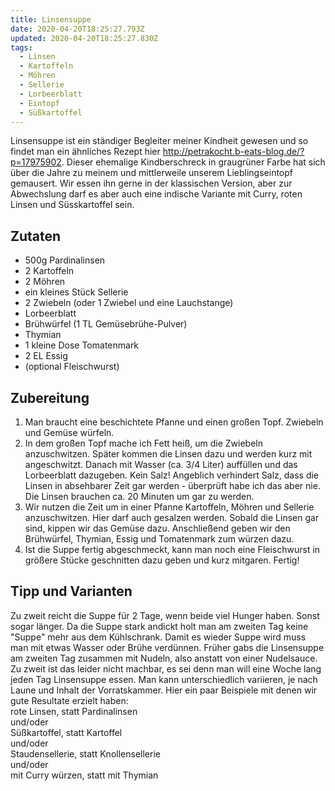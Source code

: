 ```yaml
---
title: Linsensuppe
date: 2020-04-20T18:25:27.793Z
updated: 2020-04-20T18:25:27.830Z
tags:
  - Linsen
  - Kartoffeln
  - Möhren
  - Sellerie
  - Lorbeerblatt
  - Eintopf
  - Süßkartoffel
---
```

Linsensuppe ist ein ständiger Begleiter meiner Kindheit gewesen und so findet man ein ähnliches Rezept hier <http://petrakocht.b-eats-blog.de/?p=17975902>. Dieser ehemalige Kindberschreck in graugrüner Farbe hat sich über die Jahre zu meinem ­und mittlerweile unserem­ Lieblingseintopf gemausert. Wir essen ihn gerne in der klassischen Version, aber zur Abwechslung darf es aber auch eine indische Variante mit Curry, roten Linsen und Süsskartoffel sein.

## Zutaten

- 500g Pardinalinsen
- 2 Kartoffeln
- 2 Möhren
- ein kleines Stück Sellerie
- 2 Zwiebeln (oder 1 Zwiebel und eine Lauchstange)
- Lorbeerblatt
- Brühwürfel (1 TL Gemüsebrühe-Pulver)
- Thymian
- 1 kleine Dose Tomatenmark
- 2 EL Essig
- (optional Fleischwurst)



## Zubereitung

1. Man braucht eine beschichtete Pfanne und einen großen Topf. Zwiebeln und Gemüse würfeln. 
2. In dem großen Topf mache ich Fett heiß, um die Zwiebeln anzuschwitzen. Später kommen die Linsen dazu und werden kurz mit angeschwitzt. Danach mit Wasser (ca. 3/4 Liter) auffüllen und das Lorbeerblatt dazugeben. Kein Salz! Angeblich verhindert Salz, dass die Linsen in absehbarer Zeit gar werden - überprüft habe ich das aber nie. Die Linsen brauchen ca. 20 Minuten um gar zu werden.
3. Wir nutzen die Zeit um in einer Pfanne Kartoffeln, Möhren und Sellerie anzuschwitzen. Hier darf auch gesalzen werden. Sobald die Linsen gar sind, kippen wir das Gemüse dazu. Anschließend geben wir den Brühwürfel, Thymian, Essig und Tomatenmark zum würzen dazu. 
4. Ist die Suppe fertig abgeschmeckt, kann man noch eine Fleischwurst in größere Stücke geschnitten dazu geben und kurz mitgaren. Fertig!



## Tipp und Varianten

Zu zweit reicht die Suppe für 2 Tage, wenn beide viel Hunger haben. Sonst sogar länger. Da die Suppe stark andickt holt man am zweiten Tag keine "Suppe" mehr aus dem Kühlschrank. Damit es wieder Suppe wird muss man mit etwas Wasser oder Brühe verdünnen. Früher gabs die Linsensuppe am zweiten Tag zusammen mit Nudeln, also anstatt von einer Nudelsauce. Zu zweit ist das leider nicht machbar, es sei denn man will eine Woche lang jeden Tag Linsensuppe essen.
Man kann unterschiedlich variieren, je nach Laune und Inhalt der Vorratskammer. Hier ein paar Beispiele mit denen wir gute Resultate erzielt haben:\
 rote Linsen, statt Pardinalinsen\
und/oder\
 Süßkartoffel, statt Kartoffel\
und/oder\
 Staudensellerie, statt Knollensellerie\
und/oder\
 mit Curry würzen, statt mit Thymian